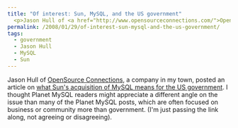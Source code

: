 ```yaml
---
title: "Of interest: Sun, MySQL, and the US government"
  <p>Jason Hull of <a href="http://www.opensourceconnections.com/">OpenSource Connections</a>, a company in my town, posted an article on <a href="http://www.opensourceconnections.com/2008/01/29/what-does-suns-mysql-acquisition-mean-for-government-it-usage/">what Sun's acquisition of MySQL means for the US government</a>.  I thought Planet MySQL readers might appreciate a different angle on the issue than many of the Planet MySQL posts, which are often focused on business or community more than government.  (I'm just passing the link along, not agreeing or disagreeing).</p>
permalink: /2008/01/29/of-interest-sun-mysql-and-the-us-government/
tags:
  - government
  - Jason Hull
  - MySQL
  - Sun
---
```

Jason Hull of [OpenSource Connections][1], a company in my town, posted an article on [what Sun's acquisition of MySQL means for the US government][2]. I thought Planet MySQL readers might appreciate a different angle on the issue than many of the Planet MySQL posts, which are often focused on business or community more than government. (I'm just passing the link along, not agreeing or disagreeing).

 [1]: http://www.opensourceconnections.com/
 [2]: http://www.opensourceconnections.com/2008/01/29/what-does-suns-mysql-acquisition-mean-for-government-it-usage/
